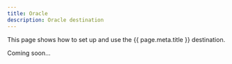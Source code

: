 ```yaml
---
title: Oracle
description: Oracle destination
---
```


This page shows how to set up and use the {{ page.meta.title }} destination. 
 
Coming soon...